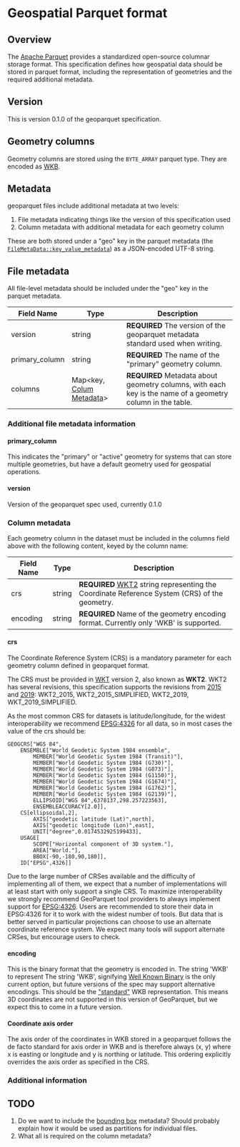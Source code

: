 # Geospatial Parquet format

## Overview

The [Apache Parquet][parquet] provides a standardized open-source columnar storage format. This specification defines how geospatial data
should be stored in parquet format, including the representation of geometries and the required additional metadata.

## Version

This is version 0.1.0 of the geoparquet specification.

## Geometry columns

Geometry columns are stored using the `BYTE_ARRAY` parquet type. They are encoded as [WKB](https://en.wikipedia.org/wiki/Well-known_text_representation_of_geometry#Well-known_binary).

## Metadata

geoparquet files include additional metadata at two levels:

1. File metadata indicating things like the version of this specification used
2. Column metadata with additional metadata for each geometry column

These are both stored under a "geo" key in the parquet metadata (the [`FileMetaData::key_value_metadata`](https://github.com/apache/parquet-format#metadata)) as a JSON-encoded UTF-8 string.

## File metadata

All file-level metadata should be included under the "geo" key in the parquet metadata.

|     Field Name     |  Type  |                             Description                              |
| ------------------ | ------ | -------------------------------------------------------------------- |
| version     		 | string | **REQUIRED** The version of the geoparquet metadata standard used when writing.   |
| primary_column     | string | **REQUIRED** The name of the "primary" geometry column.                |
| columns            | Map<key, [Colum Metadata](#column-metadata)> | **REQUIRED** Metadata about geometry columns, with each key is the name of a geometry column in the table. |


### Additional file metadata information

#### primary_column

This indicates the "primary" or "active" geometry for systems that can store multiple geometries,
but have a default geometry used for geospatial operations.

#### version

Version of the geoparquet spec used, currently 0.1.0

### Column metadata

Each geometry column in the dataset must be included in the columns field above with the following content, keyed by the column name:

| Field Name |                               Type                                      |                                                                   Description                                                                     |
| ---------- | ----------------------------------------------------------------------- | ------------------------------------------------------------------------------------------------------------------------------------------------- |
| crs       | string   | **REQUIRED** [WKT2](https://docs.opengeospatial.org/is/18-010r7/18-010r7.html) string representing the Coordinate Reference System (CRS) of the geometry.  |
| encoding | string | **REQUIRED** Name of the geometry encoding format. Currently only 'WKB' is supported. |

#### crs

The Coordinate Reference System (CRS) is a mandatory parameter for each geometry column defined in geoparquet format. 

The CRS must be provided in [WKT](https://en.wikipedia.org/wiki/Well-known_text_representation_of_coordinate_reference_systems) version 2, also known as **WKT2**. WKT2 has several revisions, this specification supports the revisions from [2015](http://docs.opengeospatial.org/is/12-063r5/12-063r5.html) and [2019](https://docs.opengeospatial.org/is/18-010r7/18-010r7.html): WKT2_2015, WKT2_2015_SIMPLIFIED, WKT2_2019, WKT_2019_SIMPLIFIED. 


As the most common CRS for datasets is latitude/longitude, for the widest interoperability we recommend [EPSG:4326](https://spatialreference.org/ref/epsg/wgs-84) for all data, so in most cases the value of the crs should be:

```
GEOGCRS["WGS 84",
    ENSEMBLE["World Geodetic System 1984 ensemble",
        MEMBER["World Geodetic System 1984 (Transit)"],
        MEMBER["World Geodetic System 1984 (G730)"],
        MEMBER["World Geodetic System 1984 (G873)"],
        MEMBER["World Geodetic System 1984 (G1150)"],
        MEMBER["World Geodetic System 1984 (G1674)"],
        MEMBER["World Geodetic System 1984 (G1762)"],
        MEMBER["World Geodetic System 1984 (G2139)"],
        ELLIPSOID["WGS 84",6378137,298.257223563],
        ENSEMBLEACCURACY[2.0]],
    CS[ellipsoidal,2],
        AXIS["geodetic latitude (Lat)",north],
        AXIS["geodetic longitude (Lon)",east],
        UNIT["degree",0.0174532925199433],
    USAGE[
        SCOPE["Horizontal component of 3D system."],
        AREA["World."],
        BBOX[-90,-180,90,180]],
    ID["EPSG",4326]]
```

Due to the large number of CRSes available and the difficulty of implementing all of them, we expect that a number of implementations will at least start with only support a single CRS. To maximize interoperability we strongly recommend GeoParquet tool providers to always implement support for [EPSG:4326](https://spatialreference.org/ref/epsg/wgs-84). 
Users are recommended to store their data in EPSG:4326 for it to work with the widest number of tools. But data that is better served in particular projections can choose to use an alternate coordinate reference system. We expect many tools will support alternate CRSes, but encourage users to check.

#### encoding

This is the binary format that the geometry is encoded in. The string 'WKB' to represent 
The string 'WKB', signifying [Well Known Binary](https://en.wikipedia.org/wiki/Well-known_text_representation_of_geometry#Well-known_binary) is the only current option, but future versions
of the spec may support alternative encodings. This should be the ["standard"](https://libgeos.org/specifications/wkb/#standard-wkb) WKB 
representation. This means 3D coordinates are not supported in this version of GeoParquet, but we expect
this to come in a future version.

#### Coordinate axis order

The axis order of the coordinates in WKB stored in a geoparquet follows the de facto standard for axis order in WKB and is therefore always (x, y) where x is easting or longitude and y is northing or latitude. This ordering explicitly overrides the axis order as specified in the CRS.

### Additional information

## TODO

1. Do we want to include the [bounding box](https://github.com/geopandas/geo-arrow-spec/blob/dac0d4fe28ad2871ea1042aa72ea8d6b236e2fa8/metadata.md#bounding-boxes) metadata? Should probably explain how it would be used as partitions for individual files.
2. What all is required on the column metadata?


[parquet]: https://parquet.apache.org/
